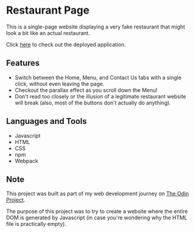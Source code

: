 # Restaurant Page

This is a single-page website displaying a very fake restaurant that might look a bit like an actual restaurant.

Click [here](https://mattheweng1.github.io/project-restaurant-page/) to check out the deployed application.

## Features

- Switch between the Home, Menu, and Contact Us tabs with a single click, without even leaving the page.
- Checkout the parallax effect as you scroll down the Menu!
- Don't read too closely or the illusion of a legitimate restaurant website will break (also, most of the buttons don't actually do anything).

## Languages and Tools

- Javascript
- HTML
- CSS
- npm
- Webpack

## Note

This project was built as part of my web development journey on [The Odin Project](https://www.theodinproject.com/about).

The purpose of this project was to try to create a website where the entire DOM is generated by Javascript (in case you're wondering why the HTML file is practically empty).
